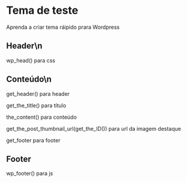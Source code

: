 # Tema de teste
Aprenda a criar tema ráipido prara Wordpress 


## Header\n
wp_head() para css

## Conteúdo\n
get_header() para header

get_the_title() para título

the_content() para conteúdo 

get_the_post_thumbnail_url(get_the_ID()) para url da imagem destaque

get_footer para footer

## Footer
wp_footer() para js
